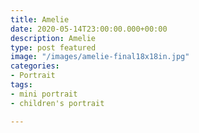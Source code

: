 ```yaml
---
title: Amelie
date: 2020-05-14T23:00:00.000+00:00
description: Amelie
type: post featured
image: "/images/amelie-final18x18in.jpg"
categories:
- Portrait
tags:
- mini portrait
- children's portrait

---
```

